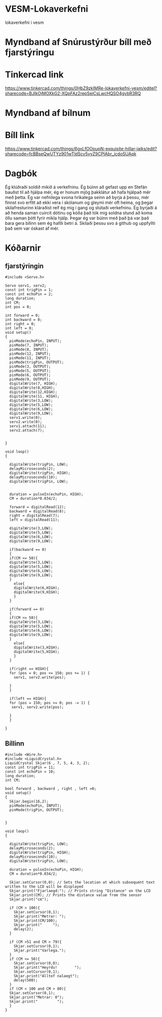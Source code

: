 # VESM-Lokaverkefni
lokaverkefni i vesm

# Myndband af Snúrustýrður bíll með fjarstýringu

# Tinkercad link
https://www.tinkercad.com/things/0HbZ9zkIMRe-lokaverkefni-vesm/editel?sharecode=BJIkOjMOXkG2-XQpFAz2repSeiCsLwcHQSO4gvbR3RQ
# Myndband af bílnum

# Bíll link
https://www.tinkercad.com/things/6gxLfOOpupN-exquisite-hillar-jaiks/edit?sharecode=fcBBseQwUTYz901wTldScv5vyZ9CPIAbr_icdoSUAqk
# Dagbók
Ég klúðraði soldið mikið á verkefninu. Ég búinn að gefast upp en Stefán bauðst til að hjálpa mér, ég er honum mjög þakklátur að hafa hjálpað mér með þetta. Ég var nefnilega svona hrikalega seinn að byrja á þessu, mér finnst svo erfitt að ekki vera í skólanum og gleymi mér oft heima, og þegar skilafresturinn kláraðist reif ég mig í gang og stútaði verkefninu. Ég byrjaði á að henda saman cuircit dótinu og kóða það tók mig soldna stund að koma öllu saman þótt fyrir mikla hjálp. Þegar ég var búinn með það þá var það bara gera bílinn sem ég hafði betri á. Skilaði þessu svo á github og uppfyllti það sem var óskast af mér.

# Kóðarnir
## fjarstýringin

```
#include <Servo.h>

Servo serv1, serv2;
const int trigPin = 1;
const int echoPin = 2;
long duration;
int CM;
int pos = 0;

int forward = 0;
int backward = 0;
int right = 0;
int left = 0;
void setup()
{
  pinMode(echoPin, INPUT);
  pinMode(7, INPUT);
  pinMode(8, INPUT);
  pinMode(12, INPUT);
  pinMode(11, INPUT);
  pinMode(trigPin, OUTPUT);
  pinMode(3, OUTPUT);
  pinMode(5, OUTPUT);
  pinMode(6, OUTPUT);
  pinMode(9, OUTPUT);
  digitalWrite(7, HIGH);
  digitalWrite(8,HIGH);
  digitalWrite(12,HIGH);
  digitalWrite(11, HIGH);
  digitalWrite(3,LOW);
  digitalWrite(5,LOW);
  digitalWrite(6,LOW);
  digitalWrite(9,LOW);
  serv1.write(0);
  serv2.write(0);
  serv1.attach(11);
  serv2.attach(7);
  

}

void loop()
{
  
  digitalWrite(trigPin, LOW);
  delayMicroseconds(2);
  digitalWrite(trigPin, HIGH);
  delayMicroseconds(10);
  digitalWrite(trigPin, LOW);
  
  
  duration = pulseIn(echoPin, HIGH);
  CM = duration*0.034/2;
  
  forward = digitalRead(12);
  backward = digitalRead(8);
  right = digitalRead(7);
  left = digitalRead(11);
  
  digitalWrite(3,LOW);
  digitalWrite(5,LOW);
  digitalWrite(6,LOW);
  digitalWrite(9,LOW);

  if(backward == 0)
  {
  if(CM <= 50){
  digitalWrite(3,LOW);
  digitalWrite(5,LOW);
  digitalWrite(6,LOW);
  digitalWrite(9,LOW);
  }
    else{
    digitalWrite(6,HIGH);
    digitalWrite(9,HIGH);
    }
  }

  if(forward == 0)
  {
  if(CM <= 50){
  digitalWrite(3,LOW);
  digitalWrite(5,LOW);
  digitalWrite(6,LOW);
  digitalWrite(9,LOW);
  }
    else{
    digitalWrite(3,HIGH);
    digitalWrite(5,HIGH);
    }
  }
  
  if(right == HIGH){
  for (pos = 0; pos <= 150; pos += 1) { 
    serv1, serv2.write(pos); 
    
  }
  }
 
  if(left == HIGH){
  for (pos = 150; pos >= 0; pos -= 1) { 
   serv1, serv2.write(pos); 
                       
  }
  }

}
```
## Bíllinn
```
#include <Wire.h>
#include <LiquidCrystal.h>
LiquidCrystal Skjar(6 , 7, 5, 4, 3, 2);
const int trigPin = 11;
const int echoPin = 10;
long duration;
int CM;

bool forward , backward , right , left =0;
void setup()
{
  Skjar.begin(16,2);
  pinMode(echoPin, INPUT);
  pinMode(trigPin, OUTPUT);


}

void loop()
{
 
  digitalWrite(trigPin, LOW);
  delayMicroseconds(2);
  digitalWrite(trigPin, HIGH);
  delayMicroseconds(10);
  digitalWrite(trigPin, LOW);
  
  duration = pulseIn(echoPin, HIGH);
  CM = duration*0.034/2;
  
  Skjar.setCursor(0,0); // Sets the location at which subsequent text written to the LCD will be displayed
  Skjar.print("Fjarlaegd:"); // Prints string "Distance" on the LCD
  Skjar.print(CM); // Prints the distance value from the sensor
  Skjar.print("cm");

  if (CM > 100){ 
    Skjar.setCursor(0,1);
    Skjar.print("Metrar: ");
    Skjar.print(CM/100);
    Skjar.print("     ");
  	delay(2);
  }
 
  if (CM >51 and CM < 79){
  	Skjar.setCursor(0,1);
    Skjar.print("Varlega.");
  }
  if (CM <= 50){
	Skjar.setCursor(0,0);
    Skjar.print("Heyrdu!        ");
    Skjar.setCursor(0,1);
    Skjar.print("Alltof nalaegt");
    delay(500);
  }
  if (CM < 100 and CM > 80){
  Skjar.setCursor(0,1);
  Skjar.print("Metrar: 0");
  Skjar.print("         ");
  }
}

```
